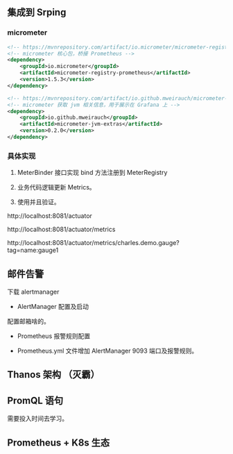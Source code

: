 
## 集成到 Srping

### micrometer 



```xml
<!-- https://mvnrepository.com/artifact/io.micrometer/micrometer-registry-prometheus -->
<!-- micrometer 核心包，桥接 Prometheus -->
<dependency>
    <groupId>io.micrometer</groupId>
    <artifactId>micrometer-registry-prometheus</artifactId>
    <version>1.5.3</version>
</dependency>

<!-- https://mvnrepository.com/artifact/io.github.mweirauch/micrometer-jvm-extras -->
<!-- micrometer 获取 jvm 相关信息，用于展示在 Grafana 上 -->
<dependency>
    <groupId>io.github.mweirauch</groupId>
    <artifactId>micrometer-jvm-extras</artifactId>
    <version>0.2.0</version>
</dependency>


```


### 具体实现

1. MeterBinder 接口实现 bind 方法注册到 MeterRegistry 

2. 业务代码逻辑更新 Metrics。

3. 使用并且验证。


http://localhost:8081/actuator

http://localhost:8081/actuator/metrics

http://localhost:8081/actuator/metrics/charles.demo.gauge?tag=name:gauge1

## 邮件告警

下载 alertmanager 

- AlertManager 配置及启动

配置邮箱啥的。

- Prometheus 报警规则配置

- Prometheus.yml 文件增加 AlertManager 9093 端口及报警规则。


## Thanos 架构 （灭霸）


## PromQL 语句

需要投入时间去学习。

## Prometheus + K8s 生态


